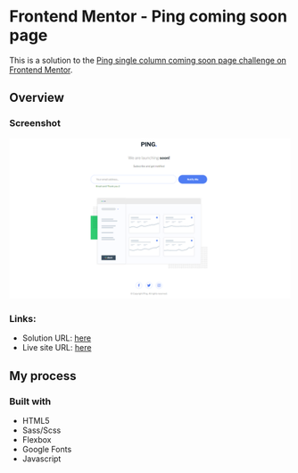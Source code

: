 # Frontend Mentor - Ping coming soon page

This is a solution to the [Ping single column coming soon page challenge on Frontend Mentor](https://www.frontendmentor.io/challenges/ping-single-column-coming-soon-page-5cadd051fec04111f7b848da).

## Overview

### Screenshot
![Time tracking dashboard](./images/Screenshot.png)

### Links:

- Solution URL: [here](https://www.frontendmentor.io/solutions/ping-coming-soon-by-kikino-D3JAd7YHR5)
- Live site URL: [here](https://12-ping-coming-soon-challenge.vercel.app/)

## My process


### Built with

- HTML5
- Sass/Scss
- Flexbox
- Google Fonts
- Javascript
